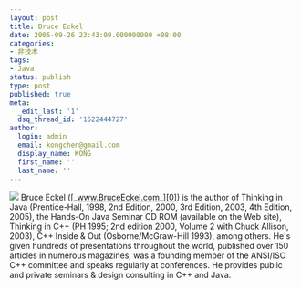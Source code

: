 ```yaml
---
layout: post
title: Bruce Eckel
date: 2005-09-26 23:43:00.000000000 +08:00
categories:
- 非技术
tags:
- Java
status: publish
type: post
published: true
meta:
  _edit_last: '1'
  dsq_thread_id: '1622444727'
author:
  login: admin
  email: kongchen@gmail.com
  display_name: KONG
  first_name: ''
  last_name: ''
---
```

![](assets/bruceeckel.jpg)
Bruce Eckel ([_www.BruceEckel.com_][0]) is the author of Thinking in Java (Prentice-Hall, 1998, 2nd Edition, 2000, 3rd Edition, 2003, 4th Edition, 2005), the Hands-On Java Seminar CD ROM (available on the Web site), Thinking in C++ (PH 1995; 2nd edition 2000, Volume 2 with Chuck Allison, 2003), C++ Inside & Out (Osborne/McGraw-Hill 1993), among others. He's given hundreds of presentations throughout the world, published over 150 articles in numerous magazines, was a founding member of the ANSI/ISO C++ committee and speaks regularly at conferences. He provides public and private seminars & design consulting in C++ and Java.

[0]: http://www.bruceeckel.com/